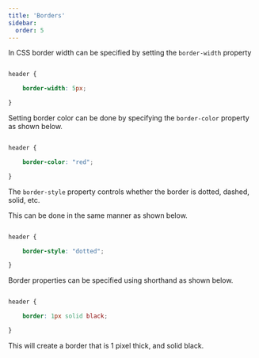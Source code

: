 ```yaml
---
title: 'Borders'
sidebar:
  order: 5
---
```


 

In CSS border width can be specified by setting the `border-width` property

```css

header {

    border-width: 5px;

}

```



Setting border color can be done by specifying the `border-color` property as shown below.

```css

header {

    border-color: "red";

}

```



The `border-style` property controls whether the border is dotted, dashed, solid, etc.

This can be done in the same manner as shown below.

```css

header {

    border-style: "dotted";

}

```



Border properties can be specified using shorthand as shown below.

```css

header {

    border: 1px solid black;

}

```

This will create a border that is 1 pixel thick, and solid black.